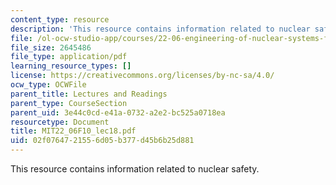 ```yaml
---
content_type: resource
description: 'This resource contains information related to nuclear safety. '
file: /ol-ocw-studio-app/courses/22-06-engineering-of-nuclear-systems-fall-2010/02f0764721556d05b377d45b6b25d881_MIT22_06F10_lec18.pdf
file_size: 2645486
file_type: application/pdf
learning_resource_types: []
license: https://creativecommons.org/licenses/by-nc-sa/4.0/
ocw_type: OCWFile
parent_title: Lectures and Readings
parent_type: CourseSection
parent_uid: 3e44c0cd-e41a-0732-a2e2-bc525a0718ea
resourcetype: Document
title: MIT22_06F10_lec18.pdf
uid: 02f07647-2155-6d05-b377-d45b6b25d881
---
```

This resource contains information related to nuclear safety. 
